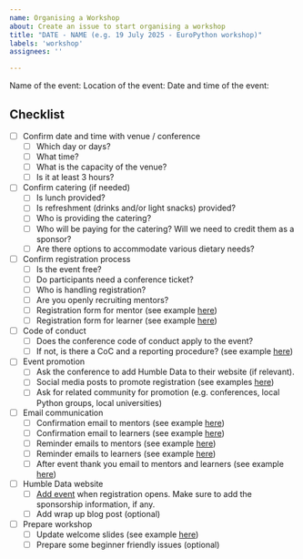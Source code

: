 ```yaml
---
name: Organising a Workshop
about: Create an issue to start organising a workshop
title: "DATE - NAME (e.g. 19 July 2025 - EuroPython workshop)"
labels: 'workshop'
assignees: ''

---
```


<!--
Thank you for organising a Humble Data Workshop. With that we can encourage more people learning Python and join our community.

Please use this issue as a action item tracker for organising. This is provide visibility for other organisers so we can help each other.

If you have questions, please do not hesitate to ask @Cheukting, @hevansDev, @laisbsc or @
t-redactyl
-->

Name of the event:
Location of the event:
Date and time of the event:

## Checklist

- [ ] Confirm date and time with venue / conference  
  - [ ] Which day or days?  
  - [ ] What time?  
  - [ ] What is the capacity of the venue?  
  - [ ] Is it at least 3 hours?  
              
- [ ] Confirm catering (if needed)  
  - [ ] Is lunch provided?  
  - [ ] Is refreshment (drinks and/or light snacks) provided?  
  - [ ] Who is providing the catering?  
  - [ ] Who will be paying for the catering? Will we need to credit them as a sponsor?  
  - [ ] Are there options to accommodate various dietary needs?  
              
- [ ] Confirm registration process  
  - [ ] Is the event free?  
  - [ ] Do participants need a conference ticket?  
  - [ ] Who is handling registration?  
  - [ ] Are you openly recruiting mentors?  
  - [ ] Registration form for mentor (see example [here](https://docs.google.com/forms/d/1AsSDQIIQcAOijTIC-N7R2pjp-f8q88JfBvgmbrCJuX4/edit))  
  - [ ] Registration form for learner (see example [here](https://docs.google.com/forms/d/1AsSDQIIQcAOijTIC-N7R2pjp-f8q88JfBvgmbrCJuX4/edit))  
              
- [ ] Code of conduct  
  - [ ] Does the conference code of conduct apply to the event?  
  - [ ] If not, is there a CoC and a reporting procedure? (see example [here](https://docs.google.com/forms/d/1hsN_Q6FTVCfSPfi8uVbwArIfW0bvuZQQBQyEGwGOlvA/edit))

- [ ] Event promotion  
  - [ ] Ask the conference to add Humble Data to their website (if relevant).  
  - [ ] Social media posts to promote registration (see examples [here](https://docs.google.com/document/d/1XZN6M7-9wr7WmTn32Yf-KWBlf4n2IUo5z7XKTChNSjY/edit?tab=t.0))  
  - [ ] Ask for related community for promotion (e.g. conferences, local Python groups, local universities)

- [ ] Email communication  
  - [ ] Confirmation email to mentors (see example [here](https://docs.google.com/document/d/1XZN6M7-9wr7WmTn32Yf-KWBlf4n2IUo5z7XKTChNSjY/edit?tab=t.0))  
  - [ ] Confirmation email to learners (see example [here](https://docs.google.com/document/d/1XZN6M7-9wr7WmTn32Yf-KWBlf4n2IUo5z7XKTChNSjY/edit?tab=t.0))  
  - [ ] Reminder emails to mentors (see example [here](https://docs.google.com/document/d/1XZN6M7-9wr7WmTn32Yf-KWBlf4n2IUo5z7XKTChNSjY/edit?tab=t.0))  
  - [ ] Reminder emails to learners (see example [here](https://docs.google.com/document/d/1XZN6M7-9wr7WmTn32Yf-KWBlf4n2IUo5z7XKTChNSjY/edit?tab=t.0))  
  - [ ] After event thank you email to mentors and learners  (see example [here](https://docs.google.com/document/d/1XZN6M7-9wr7WmTn32Yf-KWBlf4n2IUo5z7XKTChNSjY/edit?tab=t.0))  
              
- [ ] Humble Data website  
  - [ ] [Add event](https://github.com/HumbleData/HumbleData.github.io) when registration opens. Make sure to add the sponsorship information, if any.  
  - [ ] Add wrap up blog post (optional)

- [ ] Prepare workshop  
  - [ ] Update welcome slides (see example [here](https://docs.google.com/presentation/d/173GLa3ax6R50Uc4kbVgzz_5eNfFDc2Fe/edit?usp=sharing&ouid=105151747877728574893&rtpof=true&sd=true))  
  - [ ] Prepare some beginner friendly issues (optional)
